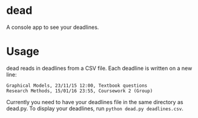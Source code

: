# dead
A console app to see your deadlines.

# Usage
dead reads in deadlines from a CSV file. Each deadline is written on a new line:
```
Graphical Models, 23/11/15 12:00, Textbook questions
Research Methods, 15/01/16 23:55, Coursework 2 (Group)
```

Currently you need to have your deadlines file in the same directory as dead.py. To display your deadlines, run `python dead.py deadlines.csv`. 
